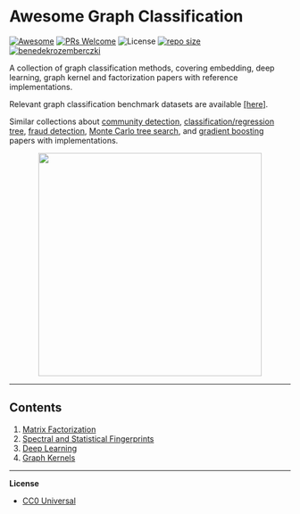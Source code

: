 # Awesome Graph Classification
[![Awesome](https://cdn.rawgit.com/sindresorhus/awesome/d7305f38d29fed78fa85652e3a63e154dd8e8829/media/badge.svg)](https://github.com/sindresorhus/awesome)
[![PRs Welcome](https://img.shields.io/badge/PRs-welcome-brightgreen.svg?style=flat-square)](http://makeapullrequest.com)
![License](https://img.shields.io/github/license/benedekrozemberczki/awesome-graph-embedding.svg?color=blue)
[![repo size](https://img.shields.io/github/repo-size/benedekrozemberczki/awesome-graph-classification.svg)](https://github.com/benedekrozemberczki/awesome-graph-classification/archive/master.zip) [![benedekrozemberczki](https://img.shields.io/twitter/follow/benrozemberczki?style=social&logo=twitter)](https://twitter.com/intent/follow?screen_name=benrozemberczki) 

A collection of graph classification methods, covering embedding, deep learning, graph kernel and factorization papers with reference implementations.

Relevant graph classification benchmark datasets are available [[here]](https://github.com/shiruipan/graph_datasets).

Similar collections about [community detection](https://github.com/benedekrozemberczki/awesome-community-detection), [classification/regression tree](https://github.com/benedekrozemberczki/awesome-decision-tree-papers), [fraud detection](https://github.com/benedekrozemberczki/awesome-fraud-detection-papers), [Monte Carlo tree search](https://github.com/benedekrozemberczki/awesome-monte-carlo-tree-search-papers), and [gradient boosting](https://github.com/benedekrozemberczki/awesome-gradient-boosting-papers) papers with implementations.

<p align="center">
  <img width="400" src="atlas.png">
</p>

-------------------------------------------------

## Contents  

1. [Matrix Factorization](https://github.com/benedekrozemberczki/awesome-graph-classification/blob/master/chapters/matrix_factorization.md)  
2. [Spectral and Statistical Fingerprints](https://github.com/benedekrozemberczki/awesome-graph-classification/blob/master/chapters/fingerprints.md)
3. [Deep Learning](https://github.com/benedekrozemberczki/awesome-graph-classification/blob/master/chapters/deep_learning.md)  
4. [Graph Kernels](https://github.com/benedekrozemberczki/awesome-graph-classification/blob/master/chapters/kernels.md)

-----------------------------------------------

**License**

- [CC0 Universal](https://github.com/benedekrozemberczki/awesome-graph-classification/blob/master/LICENSE)
